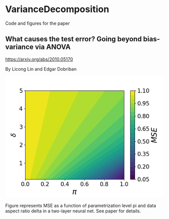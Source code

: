 # VarianceDecomposition

Code and figures for the paper 

## What causes the test error? Going beyond bias-variance via ANOVA

https://arxiv.org/abs/2010.05170

By Licong Lin and Edgar Dobriban


![image](https://github.com/licong-lin/VarianceDecomposition/blob/master/Figures/fig_4/mse_opt.png)

Figure represents MSE as a function of parametrization level pi and data aspect ratio delta in a two-layer neural net. 
See paper for details.
